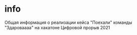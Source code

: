 # info
Общая информация о реализации кейса "Поехали" команды "Здароваааа" на хакатоне Цифровой прорыв 2021
